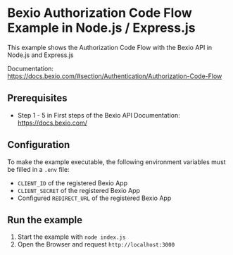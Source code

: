 # Bexio Authorization Code Flow Example in Node.js / Express.js

This example shows the Authorization Code Flow with the Bexio API in Node.js and Express.js

Documentation: https://docs.bexio.com/#section/Authentication/Authorization-Code-Flow

## Prerequisites

* Step 1 - 5 in First steps of the Bexio API Documentation: https://docs.bexio.com/

## Configuration
To make the example executable, the following environment variables must be filled in a `.env` file:

* `CLIENT_ID` of the registered Bexio App
* `CLIENT_SECRET` of the registered Bexio App
* Configured `REDIRECT_URL` of the registered Bexio App

## Run the example

1. Start the example with `node index.js`
1. Open the Browser and request `http://localhost:3000`